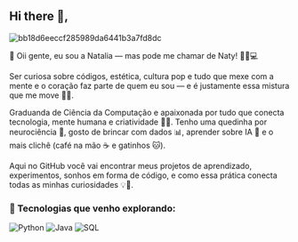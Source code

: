 ## Hi there 👋,
![bb18d6eeccf285989da6441b3a7fd8dc](https://github.com/user-attachments/assets/1f7750e3-5048-4f3b-9ade-a3b244a3d552)



🌟 Oii gente, eu sou a Natalia — mas pode me chamar de Naty! 💁‍♀️💻

Ser curiosa sobre códigos, estética, cultura pop e tudo que mexe com a mente e o coração faz parte de quem eu sou — e é justamente essa mistura que me move 💖🚀.

Graduanda de Ciência da Computação  e apaixonada por tudo que conecta tecnologia, mente humana e criatividade 🧠✨. 
Tenho uma quedinha por neurociência 🧬, gosto de brincar com dados 📊, aprender sobre IA 🤖 e o mais clichê (café na mão ☕ e gatinhos 🐱). 

Aqui no GitHub você vai encontrar meus projetos de aprendizado, experimentos, sonhos em forma de código, e como essa prática conecta todas as minhas curiosidades 💡📂.

### 🧠 Tecnologias que venho explorando:

![Python](https://img.shields.io/badge/Python-3776AB?style=for-the-badge&logo=python&logoColor=white)
![Java](https://img.shields.io/badge/Java-007396?style=for-the-badge&logo=java&logoColor=white)
![SQL](https://img.shields.io/badge/SQL-336791?style=for-the-badge&logo=postgresql&logoColor=white)



